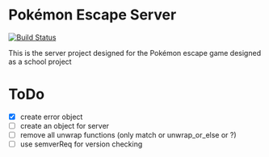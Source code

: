 # Pokémon Escape Server

[![Build Status](https://travis-ci.com/Kloenk/pokemon_escape_server.svg?token=61yhBd8Fg7qxC6KmqqGy&branch=master)](https://travis-ci.com/Kloenk/pokemon_escape_server)

This is the server project designed for the Pokémon escape game designed as a school project

# ToDo
- [x] create error object
- [ ] create an object for server
- [ ] remove all unwrap functions (only match or unwrap_or_else or ?)
- [ ] use semverReq for version checking